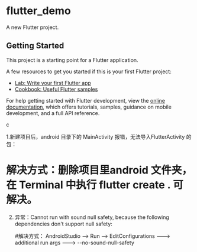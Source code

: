 # flutter_demo

A new Flutter project.

## Getting Started

This project is a starting point for a Flutter application.

A few resources to get you started if this is your first Flutter project:

- [Lab: Write your first Flutter app](https://docs.flutter.dev/get-started/codelab)
- [Cookbook: Useful Flutter samples](https://docs.flutter.dev/cookbook)

For help getting started with Flutter development, view the
[online documentation](https://docs.flutter.dev/), which offers tutorials,
samples, guidance on mobile development, and a full API reference.

c

1.新建项目后，android 目录下的 MainActivity 报错，无法导入FlutterActivity 的包：

   # 解决方式：删除项目里android 文件夹，在 Terminal  中执行 flutter create .  可解决。


2. 异常：Cannot run with sound null safety, because the following dependencies
don't support null safety:
  
   #解决方式： AndroidStudio --> Run --> EditConfigurations    --->  additional run args    ---> --no-sound-null-safety
